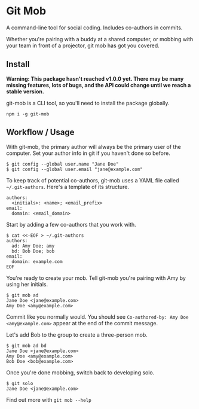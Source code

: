 # Git Mob

A command-line tool for social coding. Includes co-authors in commits.

Whether you're pairing with a buddy at a shared computer, or mobbing with your
team in front of a projector, git mob has got you covered.

## Install

**Warning: This package hasn't reached v1.0.0 yet. There may be many missing
features, lots of bugs, and the API could change until we reach a stable version.**

git-mob is a CLI tool, so you'll need to install the package globally.

```
npm i -g git-mob
```

## Workflow / Usage

With git-mob, the primary author will always be the primary user of the computer.
Set your author info in git if you haven't done so before.

```
$ git config --global user.name "Jane Doe"
$ git config --global user.email "jane@example.com"
```

To keep track of potential co-authors, git-mob uses a YAML file called `~/.git-authors`.
Here's a template of its structure.

```
authors:
  <initials>: <name>; <email_prefix>
email:
  domain: <email_domain>
```

Start by adding a few co-authors that you work with.

```
$ cat <<-EOF > ~/.git-authors
authors:
  ad: Amy Doe; amy
  bd: Bob Doe; bob
email:
  domain: example.com
EOF
```

You're ready to create your mob. Tell git-mob you're pairing with Amy by using her initials.

```
$ git mob ad
Jane Doe <jane@example.com>
Amy Doe <amy@example.com>
```

Commit like you normally would.
You should see `Co-authored-by: Amy Doe <amy@example.com>` appear at the end of the commit message.

Let's add Bob to the group to create a three-person mob.

```
$ git mob ad bd
Jane Doe <jane@example.com>
Amy Doe <amy@example.com>
Bob Doe <bob@example.com>
```

Once you're done mobbing, switch back to developing solo.

```
$ git solo
Jane Doe <jane@example.com>
```

Find out more with `git mob --help`
